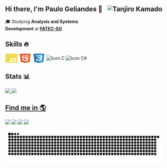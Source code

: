   <div> <p align="left"><h2> Hi there, I'm Paulo Geliandes 👋 
    <img align="right" alt="Tanjiro Kamado" height="215em" src="https://c.tenor.com/ESVgd3T5YlcAAAAC/demon-slayer-anime.gif"></h2>
  🎓 Studying <b>Analysis and Systems Development</b> at <b><a href="http://www.fatecsorocaba.edu.br/" target="_blank">FATEC-SO</a></b>
  </p>
  </div>

  <div style="display: inline_block"><h2 align="left">Skills 🔥</h2>
  <img align="center" alt="Icon JavaScript" height="30" width="40" src="https://raw.githubusercontent.com/devicons/devicon/master/icons/javascript/javascript-plain.svg">
  <img align="center" alt="Icon HTML" height="30" width="40" src="https://raw.githubusercontent.com/devicons/devicon/master/icons/html5/html5-original.svg">
  <img align="center" alt="Icon CSS" height="30" width="40" src="https://raw.githubusercontent.com/devicons/devicon/master/icons/css3/css3-original.svg">
  <img align="center" alt="Icon C" height="32" width="40" src="https://raw.githubusercontent.com/jmnote/z-icons/master/svg/c.svg">
  <img align="center" alt="Icon C#" height="32" width="40" src="https://raw.githubusercontent.com/jmnote/z-icons/master/svg/csharp.svg">
  
 </div>
<h2 align="left">Stats 📊</h2>
 <div>
  <a href="https://github.com/Geliandes">
  <img height="152.2em" src="https://github-readme-stats.vercel.app/api?username=Geliandes&show_icons=true&theme=default&include_all_commits=true&count_private=true"/>
  <img height="152.2em" src="https://github-readme-stats.vercel.app/api/top-langs/?username=Geliandes&layout=compact&langs_count=7&theme=default"/>
  </div>
  

<div style="display: inline_block"><h2 align="left">Find me in 🌎</h2>
  <a href="https://www.instagram.com/geliandes/" target="_blank"><img src="https://img.shields.io/badge/-Instagram-%23E4405F?style=for-the-badge&logo=instagram&logoColor=white" target="_blank"></a>
  <a href = "mailto:geliandes@gmail.com"><img src="https://img.shields.io/badge/-Gmail-%23333?style=for-the-badge&logo=gmail&logoColor=white" target="_blank"></a>
  <a href="https://www.linkedin.com/in/paulo-geliandes/" target="_blank"><img src="https://img.shields.io/badge/-LinkedIn-%230077B5?style=for-the-badge&logo=linkedin&logoColor=white" target="_blank"></a> 
  <a href="https://www.facebook.com/geliandes" target="_blank"><img src="https://img.shields.io/badge/Facebook-1877F2?style=for-the-badge&logo=facebook&logoColor=white" target="_blank">	</a>
 
 ![Snake animation](https://github.com/Geliandes/Geliandes/blob/main/cobrinha.svg)
 
</div>

